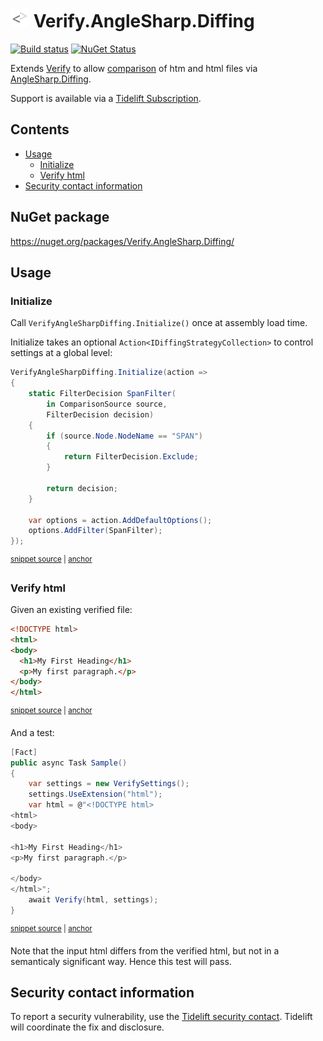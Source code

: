 <!--
GENERATED FILE - DO NOT EDIT
This file was generated by [MarkdownSnippets](https://github.com/SimonCropp/MarkdownSnippets).
Source File: /readme.source.md
To change this file edit the source file and then run MarkdownSnippets.
-->

# <img src="/src/icon.png" height="30px"> Verify.AngleSharp.Diffing

[![Build status](https://ci.appveyor.com/api/projects/status/ff4ms9mevndkui7l?svg=true)](https://ci.appveyor.com/project/SimonCropp/Verify-AngleSharp-Diffing)
[![NuGet Status](https://img.shields.io/nuget/v/Verify.AngleSharp.Diffing.svg)](https://www.nuget.org/packages/Verify.AngleSharp.Diffing/)

Extends [Verify](https://github.com/SimonCropp/Verify) to allow [comparison](https://github.com/SimonCropp/Verify/blob/master/docs/comparer.md) of htm and html files via [AngleSharp.Diffing](https://github.com/AngleSharp/AngleSharp.Diffing).

Support is available via a [Tidelift Subscription](https://tidelift.com/subscription/pkg/nuget-verify.anglesharp.diffing?utm_source=nuget-verify.anglesharp.diffing&utm_medium=referral&utm_campaign=enterprise).

<!-- toc -->
## Contents

  * [Usage](#usage)
    * [Initialize](#initialize)
    * [Verify html](#verify-html)
  * [Security contact information](#security-contact-information)<!-- endtoc -->


## NuGet package

https://nuget.org/packages/Verify.AngleSharp.Diffing/


## Usage

### Initialize

Call `VerifyAngleSharpDiffing.Initialize()` once at assembly load time.

Initialize takes an optional `Action<IDiffingStrategyCollection>` to control settings at a global level:

<!-- snippet: Initialize -->
<a id='snippet-initialize'/></a>
```cs
VerifyAngleSharpDiffing.Initialize(action =>
{
    static FilterDecision SpanFilter(
        in ComparisonSource source,
        FilterDecision decision)
    {
        if (source.Node.NodeName == "SPAN")
        {
            return FilterDecision.Exclude;
        }

        return decision;
    }

    var options = action.AddDefaultOptions();
    options.AddFilter(SpanFilter);
});
```
<sup><a href='/src/Tests/Samples.cs#L19-L37' title='File snippet `initialize` was extracted from'>snippet source</a> | <a href='#snippet-initialize' title='Navigate to start of snippet `initialize`'>anchor</a></sup>
<!-- endsnippet -->


### Verify html

Given an existing verified file:

<!-- snippet: Samples.Sample.verified.html -->
<a id='snippet-Samples.Sample.verified.html'/></a>
```html
<!DOCTYPE html>
<html>
<body>
  <h1>My First Heading</h1>
  <p>My first paragraph.</p>
</body>
</html>
```
<sup><a href='/src/Tests/Samples.Sample.verified.html#L1-L7' title='File snippet `Samples.Sample.verified.html` was extracted from'>snippet source</a> | <a href='#snippet-Samples.Sample.verified.html' title='Navigate to start of snippet `Samples.Sample.verified.html`'>anchor</a></sup>
<!-- endsnippet -->

And a test: 

<!-- snippet: Sample -->
<a id='snippet-sample'/></a>
```cs
[Fact]
public async Task Sample()
{
    var settings = new VerifySettings();
    settings.UseExtension("html");
    var html = @"<!DOCTYPE html>
<html>
<body>

<h1>My First Heading</h1>
<p>My first paragraph.</p>

</body>
</html>";
    await Verify(html, settings);
}
```
<sup><a href='/src/Tests/Samples.cs#L39-L57' title='File snippet `sample` was extracted from'>snippet source</a> | <a href='#snippet-sample' title='Navigate to start of snippet `sample`'>anchor</a></sup>
<!-- endsnippet -->

Note that the input html differs from the verified html, but not in a semanticaly significant way. Hence this test will pass.


## Security contact information

To report a security vulnerability, use the [Tidelift security contact](https://tidelift.com/security). Tidelift will coordinate the fix and disclosure.
